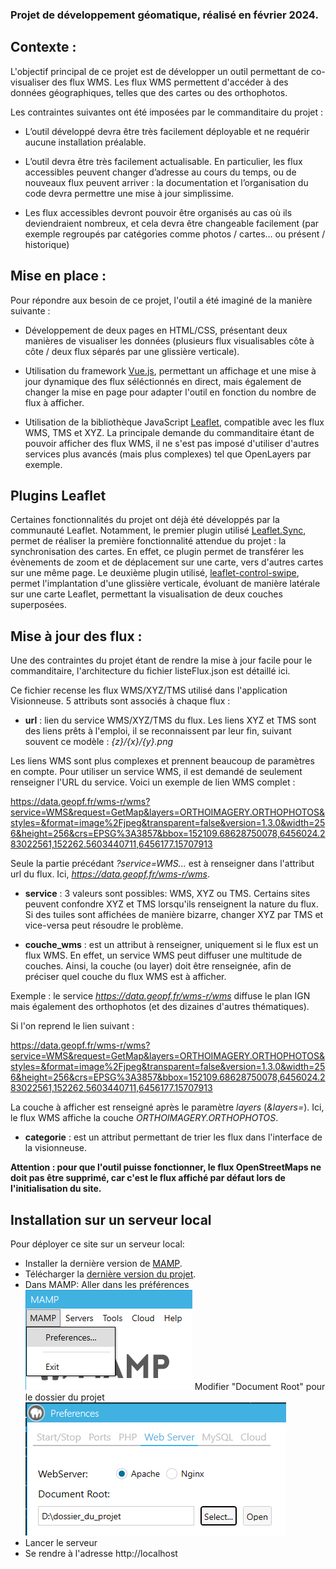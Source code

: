 ### Projet de développement géomatique, réalisé en février 2024.

## Contexte :
L'objectif principal de ce projet est de développer un outil permettant de co-visualiser des flux WMS. Les flux WMS permettent d'accéder à des données géographiques, telles que des cartes ou des orthophotos.

Les contraintes suivantes ont été imposées par le commanditaire du projet :

- L’outil développé devra être très facilement déployable et ne requérir aucune installation 
préalable.

- L’outil devra être très facilement actualisable. En particulier, les flux accessibles peuvent 
changer d’adresse au cours du temps, ou de nouveaux flux peuvent arriver : la 
documentation et l’organisation du code devra permettre une mise à jour simplissime.

- Les flux accessibles devront pouvoir être organisés au cas où ils deviendraient nombreux, et 
cela devra être changeable facilement (par exemple regroupés par catégories comme photos 
/ cartes… ou présent / historique)


## Mise en place :
Pour répondre aux besoin de ce projet, l'outil a été imaginé de la manière suivante :
- Développement de deux pages en HTML/CSS, présentant deux manières de visualiser les données (plusieurs flux visualisables côte à côte / deux flux séparés par une glissière verticale).

- Utilisation du framework [Vue.js](https://fr.vuejs.org/), permettant un affichage et une mise à jour dynamique des flux séléctionnés en direct, mais également de changer la mise en page pour adapter l'outil en fonction du nombre de flux à afficher.

- Utilisation de la bibliothèque JavaScript [Leaflet](https://leafletjs.com), compatible avec les flux WMS, TMS et XYZ. La principale demande du commanditaire étant de pouvoir afficher des flux WMS, il ne s'est pas imposé d'utiliser d'autres services plus avancés (mais plus complexes) tel que OpenLayers par exemple.


## Plugins Leaflet
Certaines fonctionnalités du projet ont déjà été développés par la communauté Leaflet. Notamment, le premier plugin utilisé [Leaflet.Sync](https://github.com/jieter/Leaflet.Sync), permet de réaliser la première fonctionnalité attendue du projet : la synchronisation des cartes. En effet, ce plugin permet de transférer les évènements de zoom et de déplacement sur une carte, vers d'autres cartes sur une même page.
Le deuxième plugin utilisé, [leaflet-control-swipe](https://github.com/frogcat/leaflet-control-swipe), permet l'implantation d'une glissière verticale, évoluant de manière latérale sur une carte Leaflet, permettant la visualisation de deux couches superposées.


## Mise à jour des flux :
Une des contraintes du projet étant de rendre la mise à jour facile pour le commanditaire, l'architecture du fichier listeFlux.json est détaillé ici.

Ce fichier recense les flux WMS/XYZ/TMS utilisé dans l'application Visionneuse.
5 attributs sont associés à chaque flux :
- **url** : lien du service WMS/XYZ/TMS du flux.
Les liens XYZ et TMS sont des liens prêts à l'emploi, il se reconnaissent par leur fin, suivant souvent ce modèle : *{z}/{x}/{y}.png*

Les liens WMS sont plus complexes et prennent beaucoup de paramètres en compte. Pour utiliser un service WMS, il est demandé de seulement renseigner l'URL du service. Voici un exemple de lien WMS complet :

https://data.geopf.fr/wms-r/wms?service=WMS&request=GetMap&layers=ORTHOIMAGERY.ORTHOPHOTOS&styles=&format=image%2Fjpeg&transparent=false&version=1.3.0&width=256&height=256&crs=EPSG%3A3857&bbox=152109.68628750078,6456024.283022561,152262.5603440711,6456177.15707913

Seule la partie précédant *?service=WMS...* est à renseigner dans l'attribut url du flux.
Ici, *https://data.geopf.fr/wms-r/wms*.

- **service** : 3 valeurs sont possibles: WMS, XYZ ou TMS.
Certains sites peuvent confondre XYZ et TMS lorsqu'ils renseignent la nature du flux. Si des tuiles sont affichées de manière bizarre, changer XYZ par TMS et vice-versa peut résoudre le problème.

- **couche_wms** : est un attribut à renseigner, uniquement si le flux est un flux WMS. En effet, un service WMS peut diffuser une multitude de couches. Ainsi, la couche (ou layer) doit être renseignée, afin de préciser quel couche du flux WMS est à afficher.

Exemple : le service *https://data.geopf.fr/wms-r/wms* diffuse le plan IGN mais également des orthophotos (et des dizaines d'autres thématiques).

Si l'on reprend le lien suivant :

https://data.geopf.fr/wms-r/wms?service=WMS&request=GetMap&layers=ORTHOIMAGERY.ORTHOPHOTOS&styles=&format=image%2Fjpeg&transparent=false&version=1.3.0&width=256&height=256&crs=EPSG%3A3857&bbox=152109.68628750078,6456024.283022561,152262.5603440711,6456177.15707913

La couche à afficher est renseigné après le paramètre *layers* (*&layers=*). Ici, le flux WMS affiche la couche *ORTHOIMAGERY.ORTHOPHOTOS*.

- **categorie** : est un attribut permettant de trier les flux dans l'interface de la visionneuse.

**Attention : pour que l'outil puisse fonctionner, le flux OpenStreetMaps ne doit pas être supprimé, car c'est le flux affiché par défaut lors de l'initialisation du site.**


## Installation sur un serveur local
Pour déployer ce site sur un serveur local:
- Installer la dernière version de [MAMP](https://www.mamp.info/en/downloads/).
- Télécharger la [dernière version du projet](https://github.com/EstebanAugustin/visionneuse_wms/archive/refs/heads/main.zip).
- Dans MAMP:
Aller dans les préférences ![alt text](img/pref.png)
Modifier "Document Root" pour le dossier du projet ![alt text](img/dossier_proj.png)
- Lancer le serveur
- Se rendre à l'adresse http://localhost
